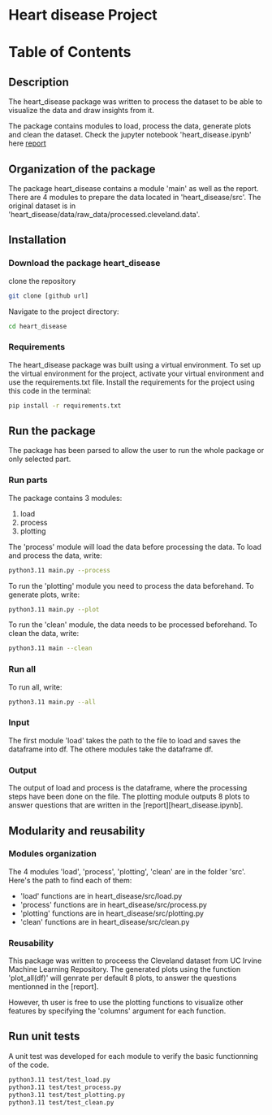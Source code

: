 # Heart disease Project

# Table of Contents



## Description
The heart_disease package was written to process the dataset to be able to visualize the data and draw insights from it. 

The package contains modules to load, process the data, generate plots and clean the dataset. Check the jupyter notebook 'heart_disease.ipynb' here [report](heart_disease/heart_disease.ipynb)

## Organization of the package
The package heart_disease contains a module 'main' as well as the report. There are 4 modules to prepare the data located in 'heart_disease/src'. The original dataset is in 'heart_disease/data/raw_data/processed.cleveland.data'.

## Installation

### Download the package heart_disease

clone the repository
```bash
git clone [github url]
```

Navigate to the project directory:
```bash
cd heart_disease
```
### Requirements
The heart_disease package was built using a virtual environment. To set up the virtual environment for the project, activate your virtual environment and use the requirements.txt file.
Install the requirements for the project using this code in the terminal:

```bash
pip install -r requirements.txt
```

## Run the package
The package has been parsed to allow the user to run the whole package or only selected part.
### Run parts
The package contains 3 modules:
1. load
2. process
3. plotting

The 'process' module will load the data before processing the data. 
To load and process the data, write:
```bash
python3.11 main.py --process
```

To run the 'plotting' module you need to process the data beforehand. To generate plots, write:
```bash
python3.11 main.py --plot
```

To run the 'clean' module, the data needs to be processed beforehand. To clean the data, write:
```bash
python3.11 main --clean
```

### Run all
To run all, write:
```bash
python3.11 main.py --all
```
### Input
The first module 'load' takes the path to the file to load and saves the dataframe into df. The othere modules take the dataframe df. 

### Output
The output of load and process is the dataframe, where the processing steps have been done on the file. The plotting module outputs 8 plots to answer questions that are written in the [report][heart_disease.ipynb].


## Modularity and reusability
### Modules organization
The 4 modules 'load', 'process', 'plotting', 'clean' are in the folder 'src'. Here's the path to find each of them:
- 'load' functions are in heart_disease/src/load.py
- 'process' functions are in heart_disease/src/process.py
- 'plotting' functions are in heart_disease/src/plotting.py
- 'clean' functions are in heart_disease/src/clean.py

### Reusability
This package was written to proceess the Cleveland dataset from UC Irvine Machine Learning Repository. The generated plots using the function 'plot_all(df)' will genrate per default 8 plots, to answer the questions mentionned in the [report]. 

However, th user is free to use the plotting functions to visualize other features by specifying the 'columns' argument for each function.

## Run unit tests
A unit test was developed for each module to verify the basic functionning of the code.

```bash
python3.11 test/test_load.py
python3.11 test/test_process.py
python3.11 test/test_plotting.py
python3.11 test/test_clean.py
```
